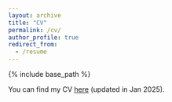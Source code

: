 ```yaml
---
layout: archive
title: "CV"
permalink: /cv/
author_profile: true
redirect_from:
  - /resume
---
```


{% include base_path %}

You can find my CV [here](https://ziyuhe404.github.io/files/Ziyu_He_CV.pdf) (updated in Jan 2025).
